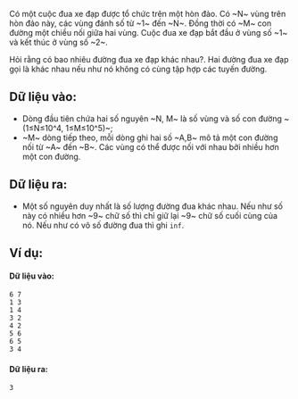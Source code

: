 <!--
**<center>NGUỒN: Hội thảo Duyên Hải 2016 - Lê Thanh Bình</center>**
-->
Có một cuộc đua xe đạp được tổ chức trên một hòn đảo. Có ~N~ vùng trên hòn đảo này, các vùng đánh số từ ~1~ đến ~N~. Đồng thời có ~M~ con đường một chiều nối giữa hai vùng. Cuộc đua xe đạp bắt đầu ở vùng số ~1~ và kết thúc ở vùng số ~2~.

Hỏi rằng có bao nhiêu đường đua xe đạp khác nhau?. Hai đường đua xe đạp gọi là khác nhau nếu như nó không có cùng tập hợp các tuyến đường.

## Dữ liệu vào:
- Dòng đầu tiên chứa hai số nguyên ~N, M~ là số vùng và số con đường ~(1≤N≤10^4, 1≤M≤10^5)~;
- ~M~ dòng tiếp theo, mỗi dòng ghi hai số ~A,B~ mô tả một con đường nối từ ~A~ đến ~B~. Các vùng có thể được nối với nhau bởi nhiều hơn một con đường.

## Dữ liệu ra:
- Một số nguyên duy nhất là số lượng đường đua khác nhau. Nếu như số này có nhiều hơn ~9~ chữ số thì chỉ giữ lại ~9~ chữ số cuối cùng của nó.  Nếu như có vô số đường đua thì ghi `inf`.

## Ví dụ:
#### Dữ liệu vào:
```
6 7
1 3
1 4
3 2
4 2
5 6
6 5
3 4
```

#### Dữ liệu ra:
```
3
```
